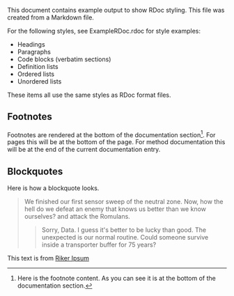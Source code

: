 This document contains example output to show RDoc styling.  This file was
created from a Markdown file.

For the following styles, see ExampleRDoc.rdoc for style examples:

* Headings
* Paragraphs
* Code blocks (verbatim sections)
* Definition lists
* Ordered lists
* Unordered lists

These items all use the same styles as RDoc format files.

## Footnotes

Footnotes are rendered at the bottom of the documentation section[^1].  For
pages this will be at the bottom of the page.  For method documentation this
will be at the end of the current documentation entry.

[^1]: Here is the footnote content.  As you can see it is at the bottom of the
documentation section.

## Blockquotes

Here is how a blockquote looks.

> We finished our first sensor sweep of the neutral zone. Now, how the hell do
> we defeat an enemy that knows us better than we know ourselves? and attack
> the Romulans.
>
> > Sorry, Data. I guess it's better to be lucky than good. The unexpected is
> > our normal routine. Could someone survive inside a transporter buffer for
> > 75 years?

This text is from [Riker Ipsum](http://rikeripsum.com)

